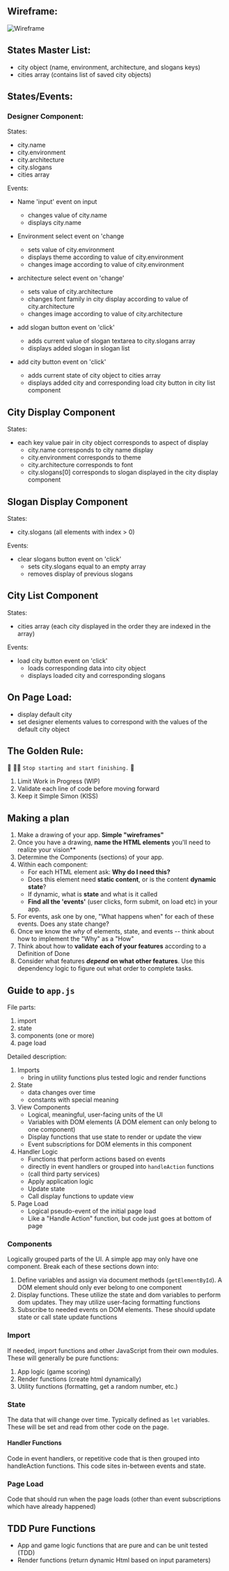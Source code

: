 ## Wireframe:

![Wireframe](/assets/CB-wireframe.png)

## States Master List:
- city object (name, environment, architecture, and slogans keys)
- cities array (contains list of saved city objects)

## States/Events:

### Designer Component:

States:
- city.name
- city.environment
- city.architecture
- city.slogans
- cities array

Events:
- Name 'input' event on input
    - changes value of city.name
    - displays city.name

- Environment select event on 'change
    - sets value of city.environment
    - displays theme according to value of city.environment
    - changes image according to value of city.environment

- architecture select event on 'change'
    - sets value of city.architecture
    - changes font family in city display according to value of city.architecture
    - changes image according to value of city.architecture

- add slogan button event on 'click'
    - adds current value of slogan textarea to city.slogans array
    - displays added slogan in slogan list

- add city button event on 'click'
    - adds current state of city object to cities array
    - displays added city and corresponding load city button in city list component

## City Display Component
States:
- each key value pair in city object corresponds to aspect of display
    - city.name corresponds to city name display
    - city.environment corresponds to theme
    - city.architecture corresponds to font
    - city.slogans[0] corresponds to slogan displayed in the city display component

## Slogan Display Component
States:
- city.slogans (all elements with index > 0)

Events:
- clear slogans button event on 'click'
    - sets city.slogans equal to an empty array
    - removes display of previous slogans

## City List Component
States:
- cities array (each city displayed in the order they are indexed in the array)

Events:
- load city button event on 'click'
    - loads corresponding data into city object
    - displays loaded city and corresponding slogans

## On Page Load:
- display default city
- set designer elements values to correspond with the values of the default city object

## The Golden Rule:

🦸 🦸‍♂️ `Stop starting and start finishing.` 🏁

1. Limit Work in Progress (WIP)
1. Validate each line of code before moving forward
1. Keep it Simple Simon (KISS)

## Making a plan

1. Make a drawing of your app. **Simple "wireframes"**
1. Once you have a drawing, **name the HTML elements** you'll need to realize your vision**
1. Determine the Components (sections) of your app.
1. Within each component:
    - For each HTML element ask: **Why do I need this?**
    - Does this element need **static content**, or is the content **dynamic state**?
    - If dynamic, what is **state** and what is it called
    - **Find all the 'events'** (user clicks, form submit, on load etc) in your app. 
1. For events, ask one by one, "What happens when" for each of these events. Does any state change?
1. Once we know the _why_ of elements, state, and events -- think about how to implement the "Why" as a "How"
1. Think about how to **validate each of your features** according to a Definition of Done
1. Consider what features **_depend_ on what other features**. Use this dependency logic to figure out what order to complete tasks.

## Guide to `app.js`

File parts:

1. import
2. state
3. components (one or more)
4. page load

Detailed description:

1. Imports 
    - bring in utility functions plus tested logic and render functions
1. State
    - data changes over time
    - constants with special meaning
1. View Components
    - Logical, meaningful, user-facing units of the UI 
    - Variables with DOM elements (A DOM element can only belong to one component)
    - Display functions that use state to render or update the view
    - Event subscriptions for DOM elements in this component
1. Handler Logic
    - Functions that perform actions based on events
    - directly in event handlers or grouped into `handleAction` functions
    - (call third party services)
    - Apply application logic
    - Update state
    - Call display functions to update view
1. Page Load
    - Logical pseudo-event of the initial page load
    - Like a "Handle Action" function, but code just goes at bottom of page

### Components

Logically grouped parts of the UI. A simple app may only have one component. Break each of these sections down into:

1. Define variables and assign via document methods (`getElementById`). A DOM element should only ever belong to one component
1. Display functions. These utilize the state and dom variables to perform dom updates. They may utilize user-facing formatting functions
1. Subscribe to needed events on DOM elements. These should update state or call state update functions

### Import

If needed, import functions and other JavaScript from their own modules. These will generally be pure functions:

1. App logic (game scoring)
1. Render functions (create html dynamically)
1. Utility functions (formatting, get a random number, etc.)

### State

The data that will change over time. Typically defined as `let` variables. These will be set and read from other code on the page.

#### Handler Functions

Code in event handlers, or repetitive code that is then grouped into handleAction functions. This code sites in-between events and state.

### Page Load

Code that should run when the page loads (other than event subscriptions which have already happened)

## TDD Pure Functions

- App and game logic functions that are pure and can be unit tested (TDD)
- Render functions (return dynamic Html based on input parameters)